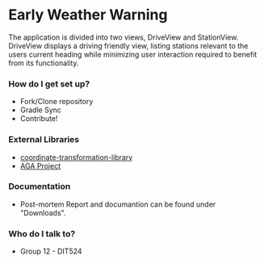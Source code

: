 # Early Weather Warning #

The application is divided into two views, DriveView and StationView. 
DriveView displays a driving friendly view, listing stations relevant to the users current heading while minimizing user interaction required to benefit from its functionality.

### How do I get set up? ###
* Fork/Clone repository
* Gradle Sync
* Contribute!

### External Libraries ###
* [coordinate-transformation-library](https://github.com/goober/coordinate-transformation-library)
* [AGA Project](https://developer.lindholmen.se/redmine/projects/aga/wiki/AGA_Project)

### Documentation ###
* Post-mortem Report and documantion can be found under "Downloads".

### Who do I talk to? ###
* Group 12 - DIT524